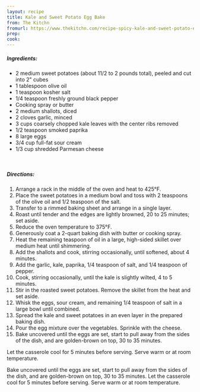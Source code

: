 ```yaml
---
layout: recipe
title: Kale and Sweet Potato Egg Bake
from: The Kitchn
fromurl: https://www.thekitchn.com/recipe-spicy-kale-and-sweet-potato-egg-bake-238200
prep: 
cook: 
---
```


##### Ingredients:

* 2 medium sweet potatoes (about 11/2 to 2 pounds total), peeled and cut into 2" cubes
* 1 tablespoon olive oil
* 1 teaspoon kosher salt
* 1/4 teaspoon freshly ground black pepper
* Cooking spray or butter
* 2 medium shallots, diced
* 2 cloves garlic, minced
* 3 cups coarsely chopped kale leaves with the center ribs removed
* 1/2 teaspoon smoked paprika
* 8 large eggs
* 3/4 cup full-fat sour cream
* 1/3 cup shredded Parmesan cheese

<br>

##### Directions:

1. Arrange a rack in the middle of the oven and heat to 425°F.
2. Place the sweet potatoes in a medium bowl and toss with 2 teaspoons of the olive oil and 1/2 teaspoon of the salt. 
3. Transfer to a rimmed baking sheet and arrange in a single layer. 
4. Roast until tender and the edges are lightly browned, 20 to 25 minutes; set aside. 
5. Reduce the oven temperature to 375°F. 
6. Generously coat a 2-quart baking dish with butter or cooking spray.
7. Heat the remaining teaspoon of oil in a large, high-sided skillet over medium heat until shimmering. 
8. Add the shallots and cook, stirring occasionally, until softened, about 4 minutes. 
9. Add the garlic, kale, paprika, 1/4 teaspoon of salt, and 1/4 teaspoon of pepper. 
10. Cook, stirring occasionally, until the kale is slightly wilted, 4 to 5 minutes. 
11. Stir in the roasted sweet potatoes. Remove the skillet from the heat and set aside.
12. Whisk the eggs, sour cream, and remaining 1/4 teaspoon of salt in a large bowl until combined.
13. Spread the kale and sweet potatoes in an even layer in the prepared baking dish. 
14. Pour the egg mixture over the vegetables. Sprinkle with the cheese.
15. Bake uncovered until the eggs are set, start to pull away from the sides of the dish, and are golden-brown on top, 30 to 35 minutes. 

Let the casserole cool for 5 minutes before serving. Serve warm or at room temperature. 

Bake uncovered until the eggs are set, start to pull away from the sides of the dish, and are golden-brown on top, 30 to 35 minutes. Let the casserole cool for 5 minutes before serving. Serve warm or at room temperature. 

